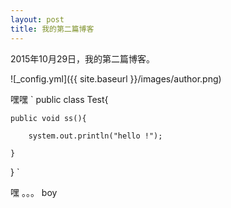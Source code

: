 ```yaml
---
layout: post
title: 我的第二篇博客
---
```


2015年10月29日，我的第二篇博客。

![_config.yml]({{ site.baseurl }}/images/author.png)

嘿嘿
`
public class Test{

	public void ss(){
	
		system.out.println("hello !");
		
	}
}
`

嘿 。。。 boy
